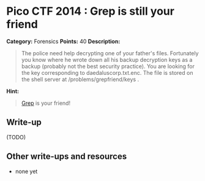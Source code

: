 # Pico CTF 2014 : Grep is still your friend

**Category:** Forensics
**Points:** 40
**Description:**

>The police need help decrypting one of your father's files. Fortunately you know where he wrote down all his backup decryption keys as a backup (probably not the best security practice). You are looking for the key corresponding to daedaluscorp.txt.enc. The file is stored on the shell server at /problems/grepfriend/keys .

**Hint:**
>[Grep](http://www.uccs.edu/~ahitchco/grep/) is your friend!

## Write-up

(TODO)

## Other write-ups and resources

* none yet
